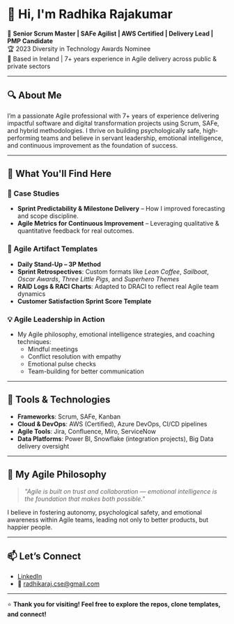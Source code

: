 # 👋 Hi, I'm Radhika Rajakumar

🎯 **Senior Scrum Master | SAFe Agilist | AWS Certified | Delivery Lead | PMP Candidate**  
🏆 2023 Diversity in Technology Awards Nominee  
📍 Based in Ireland | 7+ years experience in Agile delivery across public & private sectors  

---

## 🔍 About Me

I’m a passionate Agile professional with 7+ years of experience delivering impactful software and digital transformation projects using Scrum, SAFe, and hybrid methodologies. I thrive on building psychologically safe, high-performing teams and believe in servant leadership, emotional intelligence, and continuous improvement as the foundation of success.

---

## 📂 What You'll Find Here

### 📘 Case Studies
- **Sprint Predictability & Milestone Delivery** – How I improved forecasting and scope discipline.
- **Agile Metrics for Continuous Improvement** – Leveraging qualitative & quantitative feedback for real outcomes.

### 🧰 Agile Artifact Templates
- **Daily Stand-Up – 3P Method**
- **Sprint Retrospectives**: Custom formats like *Lean Coffee*, *Sailboat*, *Oscar Awards*, *Three Little Pigs*, and *Superhero Themes*
- **RAID Logs & RACI Charts**: Adapted to DRACI to reflect real Agile team dynamics
- **Customer Satisfaction Sprint Score Template**

### 💡 Agile Leadership in Action
- My Agile philosophy, emotional intelligence strategies, and coaching techniques:
  - Mindful meetings
  - Conflict resolution with empathy
  - Emotional pulse checks
  - Team-building for better communication

---

## 🚀 Tools & Technologies
- **Frameworks**: Scrum, SAFe, Kanban
- **Cloud & DevOps**: AWS (Certified), Azure DevOps, CI/CD pipelines
- **Agile Tools**: Jira, Confluence, Miro, ServiceNow
- **Data Platforms**: Power BI, Snowflake (integration projects), Big Data delivery oversight

---

## 🧠 My Agile Philosophy
> *"Agile is built on trust and collaboration — emotional intelligence is the foundation that makes both possible."*

I believe in fostering autonomy, psychological safety, and emotional awareness within Agile teams, leading not only to better products, but happier people.

---

## 📫 Let’s Connect
- [LinkedIn](https://www.linkedin.com/in/radhikarajakumar)
- 📧 radhikaraj.cse@gmail.com

---

⭐ **Thank you for visiting! Feel free to explore the repos, clone templates, and connect!**
